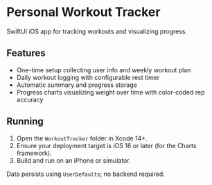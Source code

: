 # Personal Workout Tracker

SwiftUI iOS app for tracking workouts and visualizing progress.

## Features
- One-time setup collecting user info and weekly workout plan
- Daily workout logging with configurable rest timer
- Automatic summary and progress storage
- Progress charts visualizing weight over time with color-coded rep accuracy

## Running
1. Open the `WorkoutTracker` folder in Xcode 14+.
2. Ensure your deployment target is iOS 16 or later (for the Charts framework).
3. Build and run on an iPhone or simulator.

Data persists using `UserDefaults`; no backend required.

